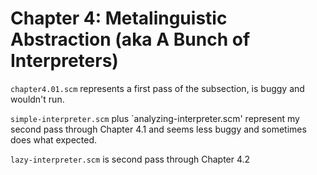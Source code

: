 Chapter 4: Metalinguistic Abstraction (aka A Bunch of Interpreters)
===================================================================

`chapter4.01.scm` represents a first pass of the subsection, is buggy
and wouldn't run.

`simple-interpreter.scm` plus `analyzing-interpreter.scm' represent my
second pass through Chapter 4.1 and seems less buggy and sometimes
does what expected.

`lazy-interpreter.scm` is second pass through Chapter 4.2

